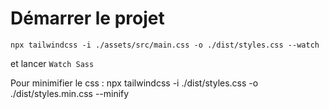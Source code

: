 # Démarrer le projet
```
npx tailwindcss -i ./assets/src/main.css -o ./dist/styles.css --watch
```

et lancer `Watch Sass`


Pour minimifier le css : npx tailwindcss -i ./dist/styles.css -o ./dist/styles.min.css --minify